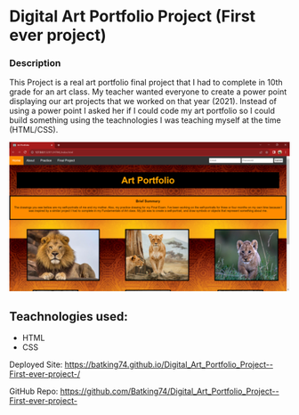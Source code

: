 # Digital Art Portfolio Project (First ever project)

### Description
This Project is a real art portfolio final project that I had to complete in 10th grade for an art class.
My teacher wanted everyone to create a power point displaying our art projects that we worked on that year (2021).
Instead of using a power point I asked her if I could code my art portfolio so I could build something
using the teachnologies I was teaching myself at the time (HTML/CSS).

![Image of Nazir's Art Portfolio landing page](./IMG/Art_Portfolio_Project.png)

## Teachnologies used:
- HTML
- CSS


Deployed Site: https://batking74.github.io/Digital_Art_Portfolio_Project--First-ever-project-/

GitHub Repo: https://github.com/Batking74/Digital_Art_Portfolio_Project--First-ever-project-
